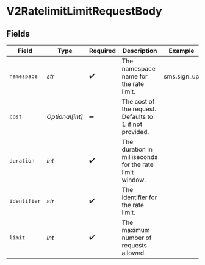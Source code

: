 # V2RatelimitLimitRequestBody


## Fields

| Field                                                   | Type                                                    | Required                                                | Description                                             | Example                                                 |
| ------------------------------------------------------- | ------------------------------------------------------- | ------------------------------------------------------- | ------------------------------------------------------- | ------------------------------------------------------- |
| `namespace`                                             | *str*                                                   | :heavy_check_mark:                                      | The namespace name for the rate limit.                  | sms.sign_up                                             |
| `cost`                                                  | *Optional[int]*                                         | :heavy_minus_sign:                                      | The cost of the request. Defaults to 1 if not provided. |                                                         |
| `duration`                                              | *int*                                                   | :heavy_check_mark:                                      | The duration in milliseconds for the rate limit window. |                                                         |
| `identifier`                                            | *str*                                                   | :heavy_check_mark:                                      | The identifier for the rate limit.                      |                                                         |
| `limit`                                                 | *int*                                                   | :heavy_check_mark:                                      | The maximum number of requests allowed.                 |                                                         |